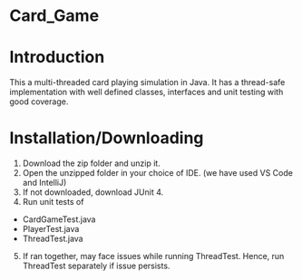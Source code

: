 # Card_Game
# Introduction
This a multi-threaded card playing simulation in Java. It has a thread-safe implementation with well defined classes, interfaces and unit testing with good coverage.

# Installation/Downloading
1. Download the zip folder and unzip it. 
2. Open the unzipped folder in your choice of IDE. (we have used VS Code and IntelliJ)
3. If not downloaded, download JUnit 4. 
4. Run unit tests of 
  - CardGameTest.java
  - PlayerTest.java
  - ThreadTest.java
5. If ran together, may face issues while running ThreadTest. Hence, run ThreadTest separately if issue persists.
